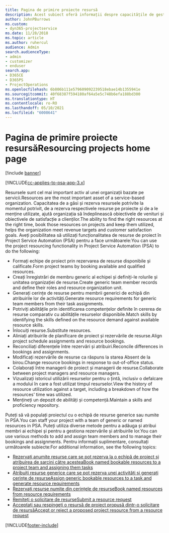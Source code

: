 ```yaml
---
title: Pagina de primire proiecte resursă
description: Acest subiect oferă informații despre capacitățile de gestionare a resurselor în Project Service Automation (PSA) for Dynamics 365.
author: JohnPBurrows
ms.custom:
- dyn365-projectservice
ms.date: 11/28/2018
ms.topic: article
ms.author: ruhercul
audience: Admin
search.audienceType:
- admin
- customizer
- enduser
search.app:
- D365CE
- D365PS
- ProjectOperations
ms.openlocfilehash: 6b806b111e579609092239518ebae14b1355941e
ms.sourcegitcommit: 40f68387f594180af64a5e5c748b6efa188bd300
ms.translationtype: HT
ms.contentlocale: ro-RO
ms.lasthandoff: 05/10/2021
ms.locfileid: "6008641"
---
```

# <a name="resourcing-projects-home-page"></a><span data-ttu-id="1bda5-103">Pagina de primire proiecte resursă</span><span class="sxs-lookup"><span data-stu-id="1bda5-103">Resourcing projects home page</span></span>

[!include [banner](../includes/psa-now-project-operations.md)]

[!INCLUDE[cc-applies-to-psa-app-3.x](../includes/cc-applies-to-psa-app-3x.md)]

<span data-ttu-id="1bda5-104">Resursele sunt cel mai important activ al unei organizații bazate pe servicii.</span><span class="sxs-lookup"><span data-stu-id="1bda5-104">Resources are the most important asset of a service-based organization.</span></span> <span data-ttu-id="1bda5-105">Capacitatea de a găsi și rezerva resursele potrivite la momentul potrivit, de a rezerva respectivele resurse pe proiecte și de a le menține utilizate, ajută organizația să îndeplinească obiectivele de venituri și obiectivele de satisfacție a clienților.</span><span class="sxs-lookup"><span data-stu-id="1bda5-105">The ability to find the right resources at the right time, book those resources on projects and keep them utilized, helps the organization meet revenue targets and customer satisfaction goals.</span></span> <span data-ttu-id="1bda5-106">Aveți posibilitatea să utilizați funcționalitatea de resurse de proiect în Project Service Automation (PSA) pentru a face următoarele:</span><span class="sxs-lookup"><span data-stu-id="1bda5-106">You can use the project resourcing functionality in Project Service Automation (PSA) to do the following:</span></span>

- <span data-ttu-id="1bda5-107">Formați echipe de proiect prin rezervarea de resurse disponibile și calificate.</span><span class="sxs-lookup"><span data-stu-id="1bda5-107">Form project teams by booking available and qualified resources.</span></span>
- <span data-ttu-id="1bda5-108">Creați înregistrări de membru generic al echipei și definiți-le rolurile și unitatea organizației de resurse.</span><span class="sxs-lookup"><span data-stu-id="1bda5-108">Create generic team member records and define their roles and resource organization unit.</span></span>
- <span data-ttu-id="1bda5-109">Generați cerințe de resurse pentru membrii generici de echipă din atribuirile lor de activități.</span><span class="sxs-lookup"><span data-stu-id="1bda5-109">Generate resource requirements for generic team members from their task assignments.</span></span>
- <span data-ttu-id="1bda5-110">Potriviți abilitățile prin identificarea competențelor definite în cererea de resurse comparativ cu abilitățile resurselor disponibile.</span><span class="sxs-lookup"><span data-stu-id="1bda5-110">Match skills by identifying the skills defined on the resource demand against available resource skills.</span></span>
- <span data-ttu-id="1bda5-111">Înlocuiți resurse.</span><span class="sxs-lookup"><span data-stu-id="1bda5-111">Substitute resources.</span></span>
- <span data-ttu-id="1bda5-112">Aliniați atribuirile de planificare de proiect și rezervările de resurse.</span><span class="sxs-lookup"><span data-stu-id="1bda5-112">Align project schedule assignments and resource bookings.</span></span>
- <span data-ttu-id="1bda5-113">Reconciliați diferențele între rezervări și atribuiri.</span><span class="sxs-lookup"><span data-stu-id="1bda5-113">Reconcile differences in bookings and assignments.</span></span>
- <span data-ttu-id="1bda5-114">Modificați rezervările de resurse ca răspuns la starea Absent de la birou.</span><span class="sxs-lookup"><span data-stu-id="1bda5-114">Change resource bookings in response to out-of-office status.</span></span>
- <span data-ttu-id="1bda5-115">Colaborați între managerii de proiect și managerii de resurse.</span><span class="sxs-lookup"><span data-stu-id="1bda5-115">Collaborate between project managers and resource managers.</span></span>
- <span data-ttu-id="1bda5-116">Vizualizați istoricul utilizării resurselor pentru o țintă, inclusiv o defalcare a modului în care a fost utilizat timpul resurselor.</span><span class="sxs-lookup"><span data-stu-id="1bda5-116">View the history of resource utilization against a target, including a breakdown of how the resources' time was utilized.</span></span>
- <span data-ttu-id="1bda5-117">Mențineți un depozit de abilități și competență.</span><span class="sxs-lookup"><span data-stu-id="1bda5-117">Maintain a skills and proficiency repository.</span></span>


<span data-ttu-id="1bda5-118">Puteți să vă populați proiectul cu o echipă de resurse generice sau numite în PSA.</span><span class="sxs-lookup"><span data-stu-id="1bda5-118">You can staff your project with a team of generic or named resources in PSA.</span></span> <span data-ttu-id="1bda5-119">Puteți utiliza diverse metode pentru a adăuga și atribui membri ai echipei și pentru a gestiona rezervările și atribuirile lor.</span><span class="sxs-lookup"><span data-stu-id="1bda5-119">You can use various methods to add and assign team members and to manage their bookings and assignments.</span></span> <span data-ttu-id="1bda5-120">Pentru informații suplimentare, consultați următoarele subiecte:</span><span class="sxs-lookup"><span data-stu-id="1bda5-120">For additional information, see the following topics:</span></span>

- [<span data-ttu-id="1bda5-121">Rezervați anumite resurse care se pot rezerva la o echipă de proiect și atribuirea de sarcini către acestea</span><span class="sxs-lookup"><span data-stu-id="1bda5-121">Book named bookable resources to a project team and assigning them tasks</span></span>](assign-named-bookable-resource.md)
- [<span data-ttu-id="1bda5-122">Atribuiți resurse generice care se pot rezerva unei activități și generați cerințe de resurse</span><span class="sxs-lookup"><span data-stu-id="1bda5-122">Assign generic bookable resources to a task and generate resource requirements</span></span>](assign-generic-bookable-resource.md)
- [<span data-ttu-id="1bda5-123">Rezervați resurse numite din cerințele de resurse</span><span class="sxs-lookup"><span data-stu-id="1bda5-123">Book named resources from resource requirements</span></span>](book-named-resource.md)
- [<span data-ttu-id="1bda5-124">Remiteți o solicitare de resurse</span><span class="sxs-lookup"><span data-stu-id="1bda5-124">Submit a resource request</span></span>](submit-resource-request.md)
- [<span data-ttu-id="1bda5-125">Acceptați sau respingeți o resursă de proiect propusă dintr-o solicitare de resursă</span><span class="sxs-lookup"><span data-stu-id="1bda5-125">Accept or reject a proposed project resource from a resource request</span></span>](accept-reject-proposed-resource.md)


[!INCLUDE[footer-include](../includes/footer-banner.md)]